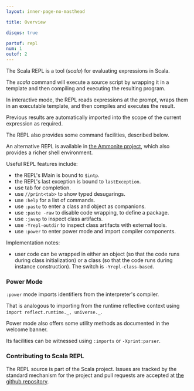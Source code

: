 ```yaml
---
layout: inner-page-no-masthead

title: Overview

disqus: true

partof: repl
num: 1
outof: 2
---
```


The Scala REPL is a tool (_scala_) for evaluating expressions in Scala.

The _scala_ command will execute a source script by wrapping it in a template and
then compiling and executing the resulting program.

In interactive mode, the REPL reads expressions at the prompt, wraps them in
an executable template, and then compiles and executes the result.

Previous results are automatically imported into the scope of the current
expression as required.

The REPL also provides some command facilities, described below.

An alternative REPL is available in [the Ammonite project](https://github.com/lihaoyi/Ammonite),
which also provides a richer shell environment.

Useful REPL features include:

  - the REPL's IMain is bound to `$intp`.
  - the REPL's last exception is bound to `lastException`.
  - use tab for completion.
  - use `//print<tab>` to show typed desugarings.
  - use `:help` for a list of commands.
  - use `:paste` to enter a class and object as companions.
  - use `:paste -raw` to disable code wrapping, to define a package.
  - use `:javap` to inspect class artifacts.
  - use `-Yrepl-outdir` to inspect class artifacts with external tools.
  - use `:power` to enter power mode and import compiler components.

Implementation notes:

  - user code can be wrapped in either an object (so that the code runs during class initialization)
    or a class (so that the code runs during instance construction). The switch is `-Yrepl-class-based`.

### Power Mode

`:power` mode imports identifiers from the interpreter's compiler.

That is analogous to importing from the runtime reflective context using `import reflect.runtime._, universe._`.

Power mode also offers some utility methods as documented in the welcome banner.

Its facilities can be witnessed using `:imports` or `-Xprint:parser`.

### Contributing to Scala REPL

The REPL source is part of the Scala project. Issues are tracked by the standard
mechanism for the project and pull requests are accepted at [the github repository](https://github.com/scala/scala).

